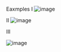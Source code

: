 
Eaxmples
I
![image](https://github.com/rio-ke/workman/assets/88568938/7b4f3eb3-dfde-4336-8e24-2193eb42bc8a)

II
![image](https://github.com/rio-ke/workman/assets/88568938/32ffee42-737e-469b-8e21-a2c1f169af85)

III

![image](https://github.com/rio-ke/workman/assets/88568938/16feba0f-3f94-4beb-8b42-eed5a8ddeddf)

